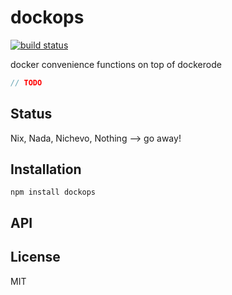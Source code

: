 # dockops
[![build status](https://secure.travis-ci.org/thlorenz/dockops.png)](http://travis-ci.org/thlorenz/dockops)

docker convenience functions on top of dockerode

```js
// TODO
```

## Status

Nix, Nada, Nichevo, Nothing --> go away!
## Installation

    npm install dockops

## API


## License

MIT
